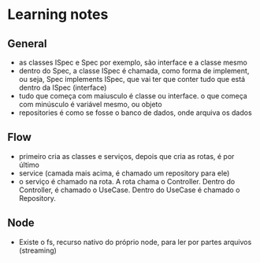 # Learning notes

## General
- as classes ISpec e Spec por exemplo, são interface e a classe mesmo
- dentro do Spec, a classe ISpec é chamada, como forma de implement, ou seja, Spec implements ISpec, que vai ter que conter tudo que está dentro da ISpec (interface)
- tudo que começa com maiusculo é classe ou interface. o que começa com minúsculo é variável mesmo, ou objeto
- repositories é como se fosse o banco de dados, onde arquiva os dados

## Flow

- primeiro cria as classes e serviços, depois que cria as rotas, é por último
- service (camada mais acima, é chamado um repository para ele)
- o serviço é chamado na rota. A rota chama o Controller. Dentro do Controller, é chamado o UseCase. Dentro do UseCase é chamado o Repository.

## Node

- Existe o fs, recurso nativo do próprio node, para ler por partes arquivos (streaming) 

